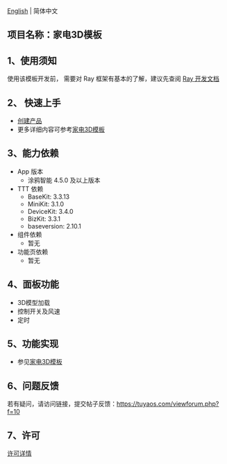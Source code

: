 [English](README.md) | 简体中文[](README_zh.md)

## 项目名称：家电3D模板

## 1、使用须知

使用该模板开发前， 需要对 Ray 框架有基本的了解，建议先查阅 [Ray 开发文档](https://developer.tuya.com/cn/miniapp/develop/ray/guide/overview)

## 2、 快速上手

- [创建产品](https://developer.tuya.com/cn/miniapp-codelabs/codelabs/panel-d3/index.html#3)
- 更多详细内容可参考[家电3D模板](https://developer.tuya.com/cn/miniapp-codelabs/codelabs/panel-d3/index.html#0)

## 3、能力依赖

- App 版本
  - 涂鸦智能 4.5.0 及以上版本
- TTT 依赖
  - BaseKit: 3.3.13
  - MiniKit: 3.1.0
  - DeviceKit: 3.4.0
  - BizKit: 3.3.1
  - baseversion: 2.10.1
- 组件依赖
  - 暂无
- 功能页依赖
  - 暂无
  
## 4、面板功能

- 3D模型加载
- 控制开关及风速
- 定时

## 5、功能实现

- 参见[家电3D模板](https://developer.tuya.com/cn/miniapp-codelabs/codelabs/panel-d3/index.html#0)

## 6、问题反馈

若有疑问，请访问链接，提交帖子反馈：https://tuyaos.com/viewforum.php?f=10

## 7、许可

[许可详情](LICENSE)
